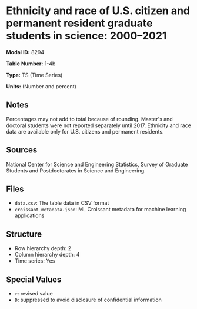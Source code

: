 # Ethnicity and race of U.S. citizen and permanent resident graduate students in science: 2000–2021

**Modal ID:** 8294

**Table Number:** 1-4b

**Type:** TS (Time Series)

**Units:** (Number and percent)

## Notes

Percentages may not add to total because of rounding. Master's and doctoral students were not reported separately until 2017. Ethnicity and race data are available only for U.S. citizens and permanent residents.

## Sources

National Center for Science and Engineering Statistics, Survey of Graduate Students and Postdoctorates in Science and Engineering.

## Files

- `data.csv`: The table data in CSV format
- `croissant_metadata.json`: ML Croissant metadata for machine learning applications

## Structure

- Row hierarchy depth: 2
- Column hierarchy depth: 4
- Time series: Yes

## Special Values

- `r`: revised value
- `D`: suppressed to avoid disclosure of confidential information
